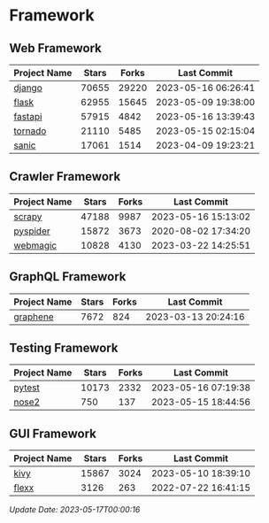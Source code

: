 # Framework

## Web Framework
| Project Name | Stars | Forks | Last Commit |
| ------------ | ----- | ----- | ----------- |
| [django](https://github.com/django/django) | 70655 | 29220 | 2023-05-16 06:26:41 |
| [flask](https://github.com/pallets/flask) | 62955 | 15645 | 2023-05-09 19:38:00 |
| [fastapi](https://github.com/tiangolo/fastapi) | 57915 | 4842 | 2023-05-16 13:39:43 |
| [tornado](https://github.com/tornadoweb/tornado) | 21110 | 5485 | 2023-05-15 02:15:04 |
| [sanic](https://github.com/sanic-org/sanic) | 17061 | 1514 | 2023-04-09 19:23:21 |

## Crawler Framework
| Project Name | Stars | Forks | Last Commit |
| ------------ | ----- | ----- | ----------- |
| [scrapy](https://github.com/scrapy/scrapy) | 47188 | 9987 | 2023-05-16 15:13:02 |
| [pyspider](https://github.com/binux/pyspider) | 15872 | 3673 | 2020-08-02 17:34:20 |
| [webmagic](https://github.com/code4craft/webmagic) | 10828 | 4130 | 2023-03-22 14:25:51 |

## GraphQL Framework
| Project Name | Stars | Forks | Last Commit |
| ------------ | ----- | ----- | ----------- |
| [graphene](https://github.com/graphql-python/graphene) | 7672 | 824 | 2023-03-13 20:24:16 |

## Testing Framework
| Project Name | Stars | Forks | Last Commit |
| ------------ | ----- | ----- | ----------- |
| [pytest](https://github.com/pytest-dev/pytest) | 10173 | 2332 | 2023-05-16 07:19:38 |
| [nose2](https://github.com/nose-devs/nose2) | 750 | 137 | 2023-05-15 18:44:56 |

## GUI Framework
| Project Name | Stars | Forks | Last Commit |
| ------------ | ----- | ----- | ----------- |
| [kivy](https://github.com/kivy/kivy) | 15867 | 3024 | 2023-05-10 18:39:10 |
| [flexx](https://github.com/flexxui/flexx) | 3126 | 263 | 2022-07-22 16:41:15 |

*Update Date: 2023-05-17T00:00:16*
